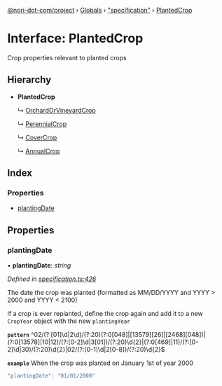 [@nori-dot-com/project](../README.md) › [Globals](../globals.md) › ["specification"](../modules/_specification_.md) › [PlantedCrop](_specification_.plantedcrop.md)

# Interface: PlantedCrop

Crop properties relevant to planted crops

## Hierarchy

* **PlantedCrop**

  ↳ [OrchardOrVineyardCrop](_specification_.orchardorvineyardcrop.md)

  ↳ [PerennialCrop](_specification_.perennialcrop.md)

  ↳ [CoverCrop](_specification_.covercrop.md)

  ↳ [AnnualCrop](_specification_.annualcrop.md)

## Index

### Properties

* [plantingDate](_specification_.plantedcrop.md#plantingdate)

## Properties

###  plantingDate

• **plantingDate**: *string*

*Defined in [specification.ts:426](https://github.com/nori-dot-eco/nori-dot-com/blob/151ad01/packages/project/src/specification.ts#L426)*

The date the crop was planted (formatted as MM/DD/YYYY and YYYY > 2000 and YYYY < 2100)

If a crop is ever replanted, define the crop again and add it to a new `CropYear` object with the new `plantingYear`

**`pattern`** ^02\/(?:[01]\d|2\d)\/(?:20)(?:0[048]|[13579][26]|[2468][048])|(?:0[13578]|10|12)\/(?:[0-2]\d|3[01])\/(?:20)\d{2}|(?:0[469]|11)\/(?:[0-2]\d|30)\/(?:20)\d{2}|02\/(?:[0-1]\d|2[0-8])\/(?:20)\d{2}$

**`example`** <caption>When the crop was planted on January 1st of year 2000</caption>

```js
"plantingDate": "01/01/2000"
```
